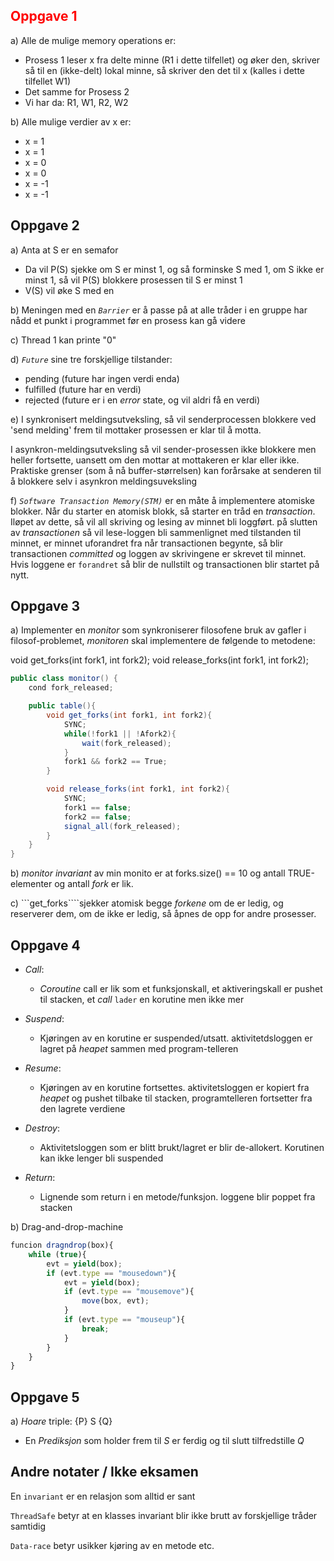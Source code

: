 ## <font color=red> Oppgave 1 </font>

a) Alle de mulige memory operations er:
- Prosess 1 leser x fra delte minne (R1 i dette tilfellet) og øker den, skriver så til en (ikke-delt) lokal minne, så skriver den det til x (kalles i dette tilfellet W1)
- Det samme for Prosess 2
- Vi har da: R1, W1, R2, W2

b) Alle mulige verdier av x er:
- x = 1
- x = 1
- x = 0
- x = 0
- x = -1
- x = -1

## Oppgave 2
a) Anta at S er en semafor
- Da vil P(S) sjekke om S er minst 1, og så forminske S med 1, om S ikke er minst 1, så vil P(S) blokkere prosessen til S er minst 1
- V(S) vil øke S med en

b) Meningen med en *``Barrier``* er å passe på at alle tråder i en gruppe har nådd et punkt i programmet før en prosess kan gå videre

c) Thread 1 kan printe "0"

d) *```Future```* sine tre forskjellige tilstander:
- pending (future har ingen verdi enda)
- fulfilled (future har en verdi)
- rejected (future er i en *error* state, og vil aldri få en verdi)


e) I synkronisert meldingsutveksling, så vil senderprocessen blokkere ved 'send melding' frem til mottaker prosessen er klar til å motta.

I asynkron-meldingsutveksling så vil sender-prosessen ikke blokkere men heller fortsette, uansett om den mottar at mottakeren er klar eller ikke. Praktiske grenser (som å nå buffer-størrelsen) kan forårsake at senderen til å blokkere selv i asynkron meldingsuveksling

f) *```Software Transaction Memory(STM)```* er en måte å implementere atomiske blokker. Når du starter en atomisk blokk, så starter en tråd en *transaction*. Iløpet av dette, så vil all skriving og lesing av minnet bli loggført. på slutten av *transactionen* så vil lese-loggen bli sammenlignet med tilstanden til minnet, er minnet uforandret fra når transactionen begynte, så blir transactionen *committed* og loggen av skrivingene er skrevet til minnet. Hvis loggene er ```forandret``` så blir de nullstilt og transactionen blir startet på nytt.

## Oppgave 3
a) Implementer en *monitor* som synkroniserer filosofene bruk av gafler i filosof-problemet, *monitoren* skal implementere de følgende to metodene:

void get_forks(int fork1, int fork2);
void release_forks(int fork1, int fork2);

```java
public class monitor() {
    cond fork_released;

    public table(){
        void get_forks(int fork1, int fork2){
            SYNC;
            while(!fork1 || !Afork2){
                wait(fork_released);
            }
            fork1 && fork2 == True;
        }

        void release_forks(int fork1, int fork2){
            SYNC;
            fork1 == false;
            fork2 == false;
            signal_all(fork_released);
        }
    }
}
```
b) *monitor invariant* av min monito er at forks.size() == 10 og antall TRUE-elementer og antall *fork* er lik.

c) ```get_forks````sjekker atomisk begge *forkene* om de er ledig, og reserverer dem, om de ikke er ledig, så åpnes de opp for andre prosesser.

## Oppgave 4
- *Call*:
  - *Coroutine* call er lik som et funksjonskall, et aktiveringskall er pushet til stacken, et *call* ```lader``` en korutine men ikke mer

- *Suspend*:
  - Kjøringen av en korutine er suspended/utsatt. aktivitetdsloggen er lagret på *heapet* sammen med program-telleren

- *Resume*:
  - Kjøringen av en korutine fortsettes. aktivitetsloggen er kopiert fra *heapet* og pushet tilbake til stacken, programtelleren fortsetter fra den lagrete verdiene

- *Destroy*:
  - Aktivitetsloggen som er blitt brukt/lagret er blir de-allokert. Korutinen kan ikke lenger bli suspended

- *Return*:
  - Lignende som return i en metode/funksjon. loggene blir poppet fra stacken


b) Drag-and-drop-machine

```javascript
funcion dragndrop(box){
    while (true){
        evt = yield(box);
        if (evt.type == "mousedown"){
            evt = yield(box);
            if (evt.type == "mousemove"){
                move(box, evt);
            }
            if (evt.type == "mouseup"){
                break;
            }
        }   
    }
}
```

## Oppgave 5
a) *Hoare* triple: {P} S {Q}
- En *Prediksjon* som holder frem til *S* er ferdig og til slutt tilfredstille *Q* 

## Andre notater / Ikke eksamen
En ```invariant``` er en relasjon som alltid er sant

```ThreadSafe``` betyr at en klasses invariant blir ikke brutt av forskjellige tråder samtidig

```Data-race``` betyr usikker kjøring av en metode etc.
